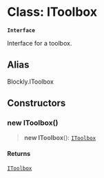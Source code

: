 # Class: IToolbox

**`Interface`**

Interface for a toolbox.

## Alias

Blockly.IToolbox

## Constructors

### new IToolbox()

> **new IToolbox**(): [`IToolbox`](IToolbox.md)

#### Returns

[`IToolbox`](IToolbox.md)
